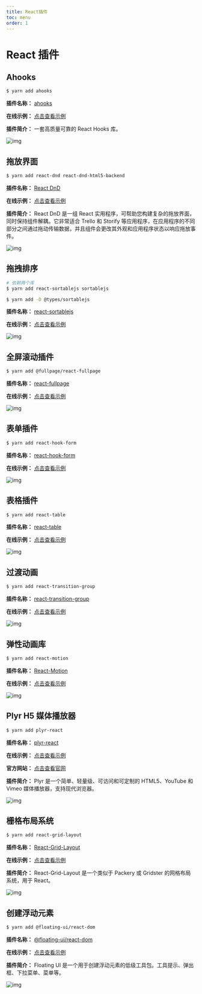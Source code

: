 ```yaml
---
title: React插件
toc: menu
order: 1
---
```


# React 插件

## Ahooks

```bash
$ yarn add ahooks
```

**插件名称：** [ahooks](https://www.npmjs.com/package/ahooks)

**在线示例：** [点击查看示例](https://ahooks.js.org/zh-CN/)

**插件简介：** 一套高质量可靠的 React Hooks 库。

![img](https://cdn.jsdelivr.net/gh/fy996icu/pics/img/ahooks.png)

## 拖放界面

```bash
$ yarn add react-dnd react-dnd-html5-backend
```

**插件名称：** [React DnD](https://www.npmjs.com/package/react-dnd)

**在线示例：** [点击查看示例](https://react-dnd.github.io/react-dnd/about)

**插件简介：** React DnD 是一组 React 实用程序，可帮助您构建复杂的拖放界面，同时保持组件解耦。它非常适合 Trello 和 Storify 等应用程序，在应用程序的不同部分之间通过拖动传输数据，并且组件会更改其外观和应用程序状态以响应拖放事件。

![img](https://cdn.jsdelivr.net/gh/fy996icu/pics/img/react-dnd.png)

## 拖拽排序

```bash
# 依赖两个库
$ yarn add react-sortablejs sortablejs

$ yarn add -D @types/sortablejs
```

**插件名称：** [react-sortablejs](https://www.npmjs.com/package/react-sortablejs)

**在线示例：** [点击查看示例](https://sortablejs.github.io/Sortable/#shared-lists)

![img](https://cdn.jsdelivr.net/gh/fy996icu/pics/img/sortablejs.png)

## 全屏滚动插件

```bash
$ yarn add @fullpage/react-fullpage
```

**插件名称：** [react-fullpage](https://www.npmjs.com/package/@fullpage/react-fullpage)

**在线示例：** [点击查看示例](https://alvarotrigo.com/react-fullpage/#page1)

![img](https://cdn.jsdelivr.net/gh/fy996icu/pics/img/react-fullpage.png)

## 表单插件

```bash
$ yarn add react-hook-form
```

**插件名称：** [react-hook-form](https://www.npmjs.com/package/react-hook-form)

**在线示例：** [点击查看示例](https://www.react-hook-form.com/)

![img](https://cdn.jsdelivr.net/gh/fy996icu/pics/img/react-hook-form.png)

## 表格插件

```bash
$ yarn add react-table
```

**插件名称：** [react-table](https://www.npmjs.com/package/react-table)

**在线示例：** [点击查看示例](https://react-table.tanstack.com/)

![img](https://cdn.jsdelivr.net/gh/fy996icu/pics/img/react-table.png)

## 过渡动画

```bash
$ yarn add react-transition-group
```

**插件名称：** [react-transition-group](https://www.npmjs.com/package/react-transition-group)

**在线示例：** [点击查看示例](https://reactcommunity.org/react-transition-group/)

![img](https://cdn.jsdelivr.net/gh/fy996icu/pics/img/react-transition-group.png)

## 弹性动画库

```bash
$ yarn add react-motion
```

**插件名称：** [React-Motion](https://www.npmjs.com/package/react-motion)

**在线示例：** [点击查看示例](https://github.com/chenglou/react-motion#readme)

![img](https://cdn.jsdelivr.net/gh/fy996icu/pics/img/react-motion.png)

## Plyr H5 媒体播放器

```bash
$ yarn add plyr-react
```

**插件名称：** [plyr-react](https://www.npmjs.com/package/plyr-react)

**在线示例：** [点击查看示例](https://chintan9.github.io/plyr-react/)

**官方网站：** [点击查看官网](https://plyr.io/)

**插件简介：** Plyr 是一个简单、轻量级、可访问和可定制的 HTML5、YouTube 和 Vimeo 媒体播放器，支持现代浏览器。

![img](https://cdn.jsdelivr.net/gh/fy996icu/pics/img/plyr.png)

## 栅格布局系统

```bash
$ yarn add react-grid-layout
```

**插件名称：** [React-Grid-Layout](https://www.npmjs.com/package/react-grid-layout)

**在线示例：** [点击查看示例](https://react-grid-layout.github.io/react-grid-layout/examples/0-showcase.html)

**插件简介：** React-Grid-Layout 是一个类似于 Packery 或 Gridster 的网格布局系统，用于 React。

![img](https://cdn.jsdelivr.net/gh/fy996icu/pics/img/react-grid-layout.png)

## 创建浮动元素

```bash
$ yarn add @floating-ui/react-dom
```

**插件名称：** [@floating-ui/react-dom](https://www.npmjs.com/package/@floating-ui/react-dom)

**在线示例：** [点击查看示例](https://floating-ui.com/)

**插件简介：** Floating UI 是一个用于创建浮动元素的低级工具包。工具提示、弹出框、下拉菜单、菜单等。

![img](https://cdn.jsdelivr.net/gh/fy996icu/pics/img/floating-ui.png)

